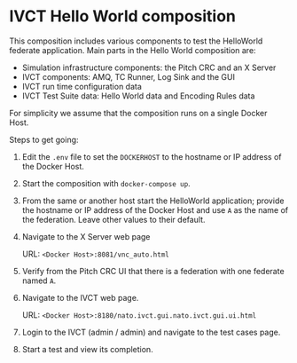 # IVCT Hello World composition

This composition includes various components to test the HelloWorld federate application. Main parts in the Hello World composition are:

- Simulation infrastructure components: the Pitch CRC and an X Server
- IVCT components: AMQ, TC Runner, Log Sink and the GUI
- IVCT run time configuration data
- IVCT Test Suite data: Hello World data and Encoding Rules data  

For simplicity we assume that the composition runs on a single Docker Host.



Steps to get going:

1. Edit the `.env` file to set the ``DOCKERHOST`` to the hostname or IP address of the Docker Host.

2. Start the composition with ``docker-compose up``.

3. From the same or another host start the HelloWorld application; provide the hostname or IP address of the Docker Host and use ``A`` as the name of the federation. Leave other values to their default.

4. Navigate to the X Server web page 

   URL: ``<Docker Host>:8081/vnc_auto.html``

5. Verify from the Pitch CRC UI that there is a federation with one federate named ``A``.

6. Navigate to the IVCT web page.

   URL: ``<Docker Host>:8180/nato.ivct.gui.nato.ivct.gui.ui.html``

7. Login to the IVCT (admin / admin) and navigate to the test cases page.

8. Start a test and view its completion.

